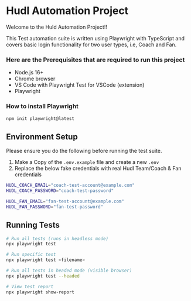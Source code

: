 # Hudl Automation Project
Welcome to the Huld Automation Project!!

This Test automation suite is written using Playwright with TypeScript and covers basic login functionality for two user types, i.e, Coach and Fan.

### Here are the Prerequisites that are required to run this project
- Node.js 16+
- Chrome browser
- VS Code with Playwright Test for VSCode (extension)
- Playwright

### How to install Playwright

```bash
npm init playwright@latest
```

## Environment Setup
Please ensure you do the following before running the test suite.

1. Make a Copy of the `.env.example` file and create a new `.env`
2. Replace the below fake credentials with real Hudl Team/Coach & Fan credentials

```bash
HUDL_COACH_EMAIL="coach-test-account@example.com"
HUDL_COACH_PASSWORD="coach-test-password"

HUDL_FAN_EMAIL="fan-test-account@example.com"
HUDL_FAN_PASSWORD="fan-test-password"
```

## Running Tests

```bash
# Run all tests (runs in headless mode)
npx playwright test

# Run specific test
npx playwright test <filename>

# Run all tests in headed mode (visible browser)
npx playwright test --headed

# View test report
npx playwright show-report
```
